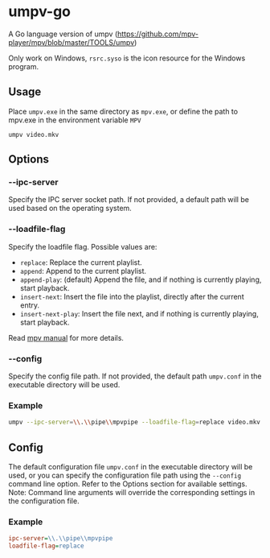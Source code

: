 # umpv-go
A Go language version of umpv (https://github.com/mpv-player/mpv/blob/master/TOOLS/umpv)

Only work on Windows, `rsrc.syso` is the icon resource for the Windows program.

## Usage
Place `umpv.exe` in the same directory as `mpv.exe`, or define the path to mpv.exe in the environment variable `MPV`

`umpv video.mkv`

## Options
### --ipc-server
Specify the IPC server socket path. If not provided, a default path will be used based on the operating system.

### --loadfile-flag
Specify the loadfile flag. Possible values are:
- `replace`: Replace the current playlist.
- `append`: Append to the current playlist.
- `append-play`: (default) Append the file, and if nothing is currently playing, start playback.
- `insert-next`: Insert the file into the playlist, directly after the current entry.
- `insert-next-play`: Insert the file next, and if nothing is currently playing, start playback. 

Read [mpv manual](https://mpv.io/manual/master/#command-interface-[%3Coptions%3E]]]) for more details.

### --config
Specify the config file path. If not provided, the default path `umpv.conf` in the executable directory will be used.

### Example
```sh
umpv --ipc-server=\\.\\pipe\\mpvpipe --loadfile-flag=replace video.mkv
```

## Config
The default configuration file `umpv.conf` in the executable directory will be used, or you can specify the configuration file path using the `--config` command line option.
Refer to the Options section for available settings. Note: Command line arguments will override the corresponding settings in the configuration file.

### Example
```ini
ipc-server=\\.\\pipe\\mpvpipe
loadfile-flag=replace
```
